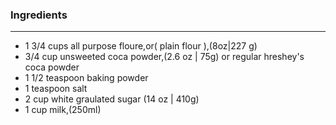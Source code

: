 ### Ingredients
***

* 1 3/4 cups all purpose floure,or( plain flour ),(8oz|227 g)
* 3/4 cup unsweeted coca powder,(2.6 oz | 75g) or regular hreshey's coca powder
* 1 1/2 teaspoon baking powder
* 1 teaspoon salt
* 2 cup white graulated sugar (14 oz | 410g)
* 1 cup milk,(250ml)